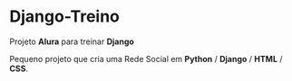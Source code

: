 # Django-Treino
Projeto __Alura__ para treinar __Django__


Pequeno projeto que cria uma Rede Social em __Python__ / __Django__ / __HTML__ / __CSS__.